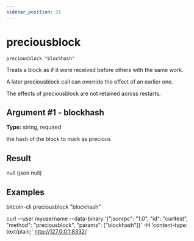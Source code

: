 ```yaml
---
sidebar_position: 21
---
```

# preciousblock

`preciousblock "blockhash"`

Treats a block as if it were received before others with the same work.

A later preciousblock call can override the effect of an earlier one.

The effects of preciousblock are not retained across restarts.

## Argument #1 - blockhash

**Type:** string, required

the hash of the block to mark as precious

## Result

null    (json null)

## Examples

bitcoin-cli preciousblock "blockhash"

curl --user myusername --data-binary '{"jsonrpc": "1.0", "id": "curltest", "method": "preciousblock", "params": ["blockhash"]}' -H 'content-type: text/plain;' http://127.0.0.1:8332/